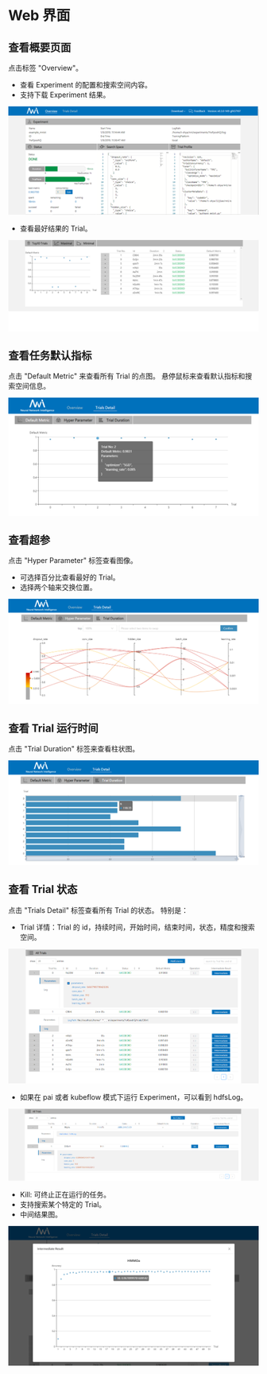 # Web 界面

## 查看概要页面

点击标签 "Overview"。

* 查看 Experiment 的配置和搜索空间内容。
* 支持下载 Experiment 结果。

![](./img/webui-img/over1.png)

* 查看最好结果的 Trial。

![](./img/webui-img/over2.png)

## 查看任务默认指标

点击 "Default Metric" 来查看所有 Trial 的点图。 悬停鼠标来查看默认指标和搜索空间信息。

![](./img/accuracy.png)

## 查看超参

点击 "Hyper Parameter" 标签查看图像。

* 可选择百分比查看最好的 Trial。
* 选择两个轴来交换位置。

![](./img/hyperPara.png)

## 查看 Trial 运行时间

点击 "Trial Duration" 标签来查看柱状图。

![](./img/trial_duration.png)

## 查看 Trial 状态

点击 "Trials Detail" 标签查看所有 Trial 的状态。 特别是：

* Trial 详情：Trial 的 id，持续时间，开始时间，结束时间，状态，精度和搜索空间。

![](./img/webui-img/detail-local.png)

* 如果在 pai 或者 kubeflow 模式下运行 Experiment，可以看到 hdfsLog。

![](./img/webui-img/detail-pai.png)

* Kill: 可终止正在运行的任务。
* 支持搜索某个特定的 Trial。
* 中间结果图。

![](./img/intermediate.png)